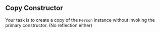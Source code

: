 ## Copy Constructor

Your task is to create a copy of the `Person` instance without invoking the primary constructor. (No reflection either)

